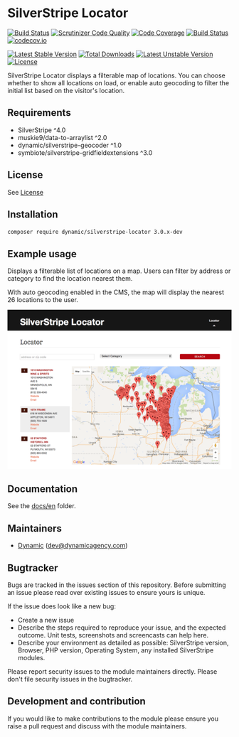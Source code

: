 # SilverStripe Locator

[![Build Status](https://travis-ci.org/dynamic/silverstripe-locator.svg?branch=master)](https://travis-ci.org/dynamic/silverstripe-locator)
[![Scrutinizer Code Quality](https://scrutinizer-ci.com/g/dynamic/silverstripe-locator/badges/quality-score.png?b=master)](https://scrutinizer-ci.com/g/dynamic/silverstripe-locator/?branch=master)
[![Code Coverage](https://scrutinizer-ci.com/g/dynamic/silverstripe-locator/badges/coverage.png?b=master)](https://scrutinizer-ci.com/g/dynamic/silverstripe-locator/?branch=master)
[![Build Status](https://scrutinizer-ci.com/g/dynamic/silverstripe-locator/badges/build.png?b=master)](https://scrutinizer-ci.com/g/dynamic/silverstripe-locator/build-status/master)
[![codecov.io](https://codecov.io/github/dynamic/silverstripe-locator/coverage.svg?branch=master)](https://codecov.io/github/dynamic/silverstripe-locator?branch=master)

[![Latest Stable Version](https://poser.pugx.org/dynamic/silverstripe-locator/v/stable)](https://packagist.org/packages/dynamic/silverstripe-locator)
[![Total Downloads](https://poser.pugx.org/dynamic/silverstripe-locator/downloads)](https://packagist.org/packages/dynamic/silverstripe-locator)
[![Latest Unstable Version](https://poser.pugx.org/dynamic/silverstripe-locator/v/unstable)](https://packagist.org/packages/dynamic/silverstripe-locator)
[![License](https://poser.pugx.org/dynamic/silverstripe-locator/license)](https://packagist.org/packages/dynamic/silverstripe-locator)

SilverStripe Locator displays a filterable map of locations. You can choose whether to show all locations on load, or enable auto geocoding to filter the initial list based on the visitor's location. 

## Requirements

 * SilverStripe ^4.0
 * muskie9/data-to-arraylist ^2.0
 * dynamic/silverstripe-geocoder ^1.0
 * symbiote/silverstripe-gridfieldextensions ^3.0
 
## License

See [License](license.md)

## Installation

`composer require dynamic/silverstripe-locator 3.0.x-dev`

## Example usage

Displays a filterable list of locations on a map. Users can filter by address or category to find the location nearest them. 

With auto geocoding enabled in the CMS, the map will display the nearest 26 locations to the user.

![screen shot](images/Locator.png)
 
## Documentation

See the [docs/en](docs/en/index.md) folder.

## Maintainers
 *  [Dynamic](http://www.dynamicagency.com) (<dev@dynamicagency.com>)
 
## Bugtracker
Bugs are tracked in the issues section of this repository. Before submitting an issue please read over 
existing issues to ensure yours is unique. 
 
If the issue does look like a new bug:
 
 - Create a new issue
 - Describe the steps required to reproduce your issue, and the expected outcome. Unit tests, screenshots 
 and screencasts can help here.
 - Describe your environment as detailed as possible: SilverStripe version, Browser, PHP version, 
 Operating System, any installed SilverStripe modules.
 
Please report security issues to the module maintainers directly. Please don't file security issues in the bugtracker.
 
## Development and contribution
If you would like to make contributions to the module please ensure you raise a pull request and discuss with the module maintainers.
